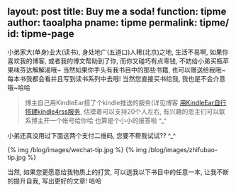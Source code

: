 layout: post
title: Buy me a soda!
function: tipme
author: taoalpha
pname: tipme
permalink: tipme/
id: tipme-page
---

  小弟家大(单身)业大(读书), 身处地广(五道口)人稀(北京)之地, 生活不易啊, 如果你喜欢我的博客, 或者我的博文帮助到了你, 而你又碰巧有点零钱, 不妨给小弟买瓶苹果味芬达解解渴哦~ 当然如果你手头有我书目中的那些书籍, 也可以赠送给我哦~ 每本书我都会看并且写到读书系列中去哦! 当然您直接买书给我, 我也是不会介意哦~哈哈

> 博主自己用KindleEar搭了个kindle推送的服务(详见博客 <a href="{% post_path tech-create-a-kindle4rss-by-yourself %}">用KindleEar自行搭建kindle4rss服务</a>, 估摸着可以支持20个人左右, 有兴趣的恩主们可以联系博主开一个帐号给你哈 也算是个小小的报答啦 ^_^

  小弟还真没用过下面这两个支付二维码, 您要不帮我试试?? ^_^
  
<div class='tipmeqrcode' markdown="1">
  {% img /blog/images/wechat-tip.jpg %}
  {% img /blog/images/zhifubao-tip.jpg %}
</div>

<div style="clear:both;"></div>

当然, 如果您更愿意给我物质上的打赏, 可以送我以下书目中的任意一本, 让我不断的提升自我, 写出更好的文章! 哈哈

<div class="wishbooks">
  <ul class="books"></ul>
</div>

